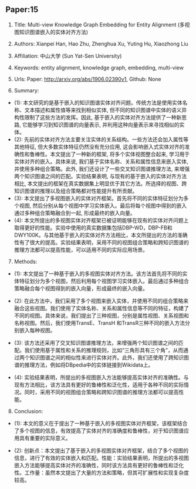 ## Paper:15




1. Title: Multi-view Knowledge Graph Embedding for Entity Alignment (多视图知识图谱嵌入的实体对齐方法)

2. Authors: Xianpei Han, Hao Zhu, Zhenghua Xu, Yuting Hu, Xiaozhong Liu

3. Affiliation: 中山大学 (Sun Yat-Sen University)

4. Keywords: entity alignment, knowledge graph, embedding, multi-view

5. Urls: Paper: http://arxiv.org/abs/1906.02390v1, Github: None

6. Summary:
- (1): 本文研究的是基于嵌入的知识图谱实体对齐问题。传统方法是使用实体名称、文本描述和属性值等来找到相似实体, 但不同的知识图谱中实体的语义异构性限制了这些方法的发挥。因此, 基于嵌入的实体对齐方法提供了一种新思路, 它能够学习到知识图谱的向量表示, 并利用这种向量表示来寻找相似的实体。
- (2): 先前的实体对齐方法主要关注实体的关系结构。一些方法还会加入属性等其他特征, 但大多数实体特征仍然没有充分应用, 这会影响嵌入式实体对齐的准确性和鲁棒性。本文提出了一种新的框架, 将多个实体视图整合起来, 学习用于实体对齐的嵌入。具体来说, 我们基于实体名称、关系和属性信息来嵌入实体, 并使用多种组合策略。此外, 我们还设计了一些交叉知识图谱推理方法, 来增强两个知识图谱之间的匹配。实验结果表明, 与现有的基于嵌入的实体对齐方法相比, 本文提出的框架在真实数据集上明显优于其它方法。所选择的视图、跨知识图谱的推理以及组合策略都对性能提升有所贡献。
- (3): 本文提出了多视图嵌入的实体对齐框架。首先将不同的实体特征划分为多个视图, 然后分别从每个视图中学习实体嵌入。最后将每个视图中得到的嵌入通过多种组合策略融合到一起, 形成最终的嵌入向量。
- (4): 本文所提出的多视图实体对齐框架已被证明能够在现有的实体对齐问题上取得更好的性能。实验中使用的真实数据集包括DBP-WD，DBP-FB和DWY100K。与其他基于嵌入的实体对齐方法相比，本文所提出的方法的准确性有了很大的提高。实验结果表明，采用不同的视图组合策略和跨知识图谱的推理方法都可以提高性能，可以适用不同的实际应用场景。
7. Methods: 

- (1): 本文提出了一种基于嵌入的多视图实体对齐方法。该方法首先将不同的实体特征划分为多个视图，然后利用每个视图学习实体嵌入。最后通过多种组合策略融合每个视图得到的嵌入向量，形成最终的嵌入向量。

- (2): 在此方法中，我们采用了多个视图来嵌入实体，并使用不同的组合策略来融合这些视图。我们使用了实体名称、关系和属性信息等不同的特征，构建了不同的视图。具体来说，我们提出了三种视图，分别是属性视图、关系视图和名称视图。然后，我们使用TransE、TransH 和TransR三种不同的嵌入方法分别嵌入每种视图。

- (3): 该方法还采用了交叉知识图谱推理方法，来增强两个知识图谱之间的匹配。我们使用基于属性和关系的推理规则，比如“三角形具有三个角”，从而通过两个知识图谱之间的相似性来进行实体对齐。此外，我们还使用了跨知识图谱的推理方法，例如将DBpedia中的实体链接到Wikidata上。

- (4): 实验结果表明，所提出的多视图嵌入方法能够提高实体对齐的准确性。与现有方法相比，该方法具有更好的鲁棒性和泛化性，适用于各种不同的实际情况。同时，采用不同的视图组合策略和跨知识图谱的推理方法都可以提高性能。





8. Conclusion:

- (1): 本文的意义在于提出了一种基于嵌入的多视图实体对齐框架，该框架结合了多个视图的信息，有效提高了实体对齐的准确度和鲁棒性，对于知识图谱应用具有重要的实际意义。

- (2): 创新点：本文提出了基于嵌入的多视图实体对齐框架，结合了多个视图的信息，进行了有效的实体嵌入和匹配。性能：实验结果表明，所提出的多视图嵌入方法能够提高实体对齐的准确性，同时该方法具有更好的鲁棒性和泛化性。工作量：虽然本文提出了大量的方法和策略，但其可扩展性和实现复杂度较高。




